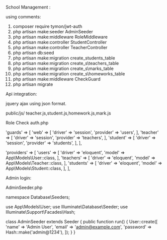 School Management :

using comments:

1. composer require tymon/jwt-auth  
2. php artisan make:seeder AdminSeeder  
3. php artisan make:middleware RoleMiddleware
4. php artisan make:controller StudentController
5. php artisan make:controller TeacherController
6. php artisan db:seed
7. php artisan make:migration create_students_table
8. php artisan make:migration create_s\teachers_table
9. php artisan make:migration create_s\marks_table
10. php artisan make:migration create_s\homeworks_table
11. php artisan make:middleware CheckGuard
12. php artisan migrate 

Api integration:
 
jquery ajax using json format.

public/js/ teacher.js,student.js,homework.js,mark.js

Role Check auth.php

  'guards' => [
            'web' => [
                'driver' => 'session',
                'provider' => 'users',
            ],
            'teacher' => [
            'driver' => 'session',
            'provider' => 'teachers',
        ],
        'student' => [
            'driver' => 'session',
            'provider' => 'students',
        ],
        ],

'providers' => [
        'users' => [
            'driver' => 'eloquent',
            'model' => App\Models\User::class,
        ],
        'teachers' => [
        'driver' => 'eloquent',
        'model' => App\Models\Teacher::class,
        ],
        'students' => [
            'driver' => 'eloquent',
            'model' => App\Models\Student::class,
        ],
    ],

Admin login:

AdminSeeder.php

namespace Database\Seeders;

use App\Models\User;
use Illuminate\Database\Seeder;
use Illuminate\Support\Facades\Hash;

class AdminSeeder extends Seeder
{
    public function run()
    {
        User::create([
            'name' => 'Admin User',
            'email' => 'admin@example.com',
            'password' => Hash::make('admin@1234'),
        ]);
    }
}